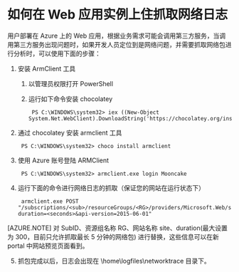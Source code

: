 <properties
    pageTitle="如何在 Web 应用实例上住抓取网络日志"
    description="如何在 Web 应用实例上住抓取网络日志"
    service=""
    resource="webapps"
    authors="Zhang Yannan"
    displayOrder=""
    selfHelpType=""
    supportTopicIds=""
    productPesIds=""
    resourceTags="Web Apps, PowerShell, Log"
    cloudEnvironments="MoonCake" />
<tags
    ms.service="app-service-web-aog"
    ms.date=""
    wacn.date="04/29/2017" />

# 如何在 Web 应用实例上住抓取网络日志

用户部署在 Azure 上的 Web 应用，根据业务需求可能会调用第三方服务，当调用第三方服务出现问题时，如果开发人员定位到是网络问题，并需要抓取网络包进行分析时，可以使用下面的步骤：

1. 安装 ArmClient 工具

    1. 以管理员权限打开 PowerShell

    2. 运行如下命令安装 chocolatey

            PS C:\WINDOWS\system32> iex ((New-Object System.Net.WebClient).DownloadString('https://chocolatey.org/install.ps1'))


2. 通过 chocolatey 安装 armclient 工具

        PS C:\WINDOWS\system32> choco install armclient


3. 使用 Azure 账号登陆 ARMClient

        PS C:\WINDOWS\system32> armclient.exe login Mooncake

4. 运行下面的命令进行网络日志的抓取（保证您的网站在运行状态下）

        armclient.exe POST "/subscriptions/<sub>/resourceGroups/<RG>/providers/Microsoft.Web/sites/<site>/networkTrace/start?duration=<seconds>&api-version=2015-06-01"

[AZURE.NOTE] 对 SubID、资源组名称 RG、网站名称 site、duration(最大设置为 300，目前只允许抓取最长 5 分钟的网络包) 进行替换，这些信息可以在新 portal 中网站预览页面看到。

5. 抓包完成以后，日志会出现在 \home\logfiles\networktrace 目录下。

